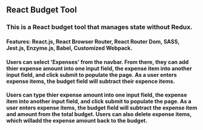 ## React Budget Tool

### This is a React budget tool that manages state without Redux. 

#### Features: React.js, React Browser Router, React Router Dom, SASS, Jest.js, Enzyme.js, Babel, Customized Webpack.

#### Users can select 'Expenses' from the navbar. From there, they can add thier expense amount into one input field, the expense item into another input field, and click submit to populate the page. As a user enters expense items, the budget field will subtract their expence items.

#### Users can type thier expense amount into one input field, the expense item into another input field, and click submit to populate the page. As a user enters expense items, the budget field will subtract the expense item and amount from the total budget. Users can also delete expense items, which willadd the expense amount back to the budget.